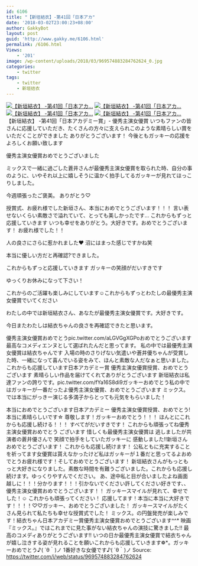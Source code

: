 ```yaml
---
id: 6106
title: "【新垣結衣】-第41回「日本アカ"
date: '2018-03-02T23:00:23+08:00'
author: GakkyBot
layout: post
guid: 'http://www.gakky.me/6106.html'
permalink: /6106.html
Views:
    - '201'
image: /wp-content/uploads/2018/03/969574883284762624_0.jpg
categories:
    - twitter
tags:
    - twitter
    - 新垣结衣
---
```


[![【新垣結衣】
-第41回「日本アカ...](http://www.yui-aragaki.org/wp-content/uploads/2018/03/969574883284762624_0.jpg)](http://www.yui-aragaki.org/wp-content/uploads/2018/03/969574883284762624_0.jpg)
[![【新垣結衣】
-第41回「日本アカ...](http://www.yui-aragaki.org/wp-content/uploads/2018/03/969574883284762624_1.jpg)](http://www.yui-aragaki.org/wp-content/uploads/2018/03/969574883284762624_1.jpg)
[![【新垣結衣】
-第41回「日本アカ...](http://www.yui-aragaki.org/wp-content/uploads/2018/03/969574883284762624_2.jpg)](http://www.yui-aragaki.org/wp-content/uploads/2018/03/969574883284762624_2.jpg)
[![【新垣結衣】
-第41回「日本アカ...](http://www.yui-aragaki.org/wp-content/uploads/2018/03/969574883284762624_3.jpg)](http://www.yui-aragaki.org/wp-content/uploads/2018/03/969574883284762624_3.jpg)
【新垣結衣】
-第41回「日本アカデミー賞」-
優秀主演女優賞
いつもファンの皆さんに応援していただき、たくさんの方々に支えられこのような素晴らしい賞をいただくことができました
ありがとうございます！
今後ともガッキーの応援をよろしくお願い致します

優秀主演女優賞おめでとうございました

ミックスで一緒に過ごした蒼井さんが最優秀主演女優賞を取られた時、自分の事のように、いやそれ以上に嬉しそうに温かく拍手してるガッキーが見れてほっこりしました。

今週頑張ったご褒美。
ありがとう♡

授賞式、お疲れ様でした新垣さん、本当におめでとうございます！！！
言い表せないくらい素敵さで溢れていて、とっても美しかったです…
これからもずっと応援していきます
いつも幸せをありがとう。大好きです。おめでとうございます！
お疲れ様でした！！

人の良さにさらに惹かれました❤︎
沼にはまった感じですかね笑

本当に優しい方だと再確認?できました。

これからもずっと応援していきます
ガッキーの笑顔がだいすきです

ゆっくりお休みになって下さい！

これからのご活躍も楽しみにしています☺︎これからもずっとわたしの最優秀主演女優賞でいてください

わたしの中では新垣結衣さん、あなたが最優秀主演女優賞です。大好きです。

今日またわたしは結衣ちゃんの良さを再確認できたと思います。

優秀主演女優賞おめでとうpic.twitter.com/aLGVGgXGPoおめでとうございます
最高なコメディエンヌとして選ばれたんだと思ってます。
私の中では最優秀主演女優賞は結衣ちゃんです
入場の時のさりげない気遣いや蒼井優ちゃんが受賞した時、一緒になって喜んでいる姿をみて、ほんと素敵な人だなぁと思いました。
これからも応援しています日本アカデミー賞 優秀主演女優賞授賞、おめでとうございます
素晴らしい作品を届けてくれてありがとうございます
新垣結衣は私達ファンの誇りです。pic.twitter.com/fYa16S8di9ガッキーおめでとう私の中ではガッキーが一番だったよ優秀主演女優賞、おめでとうございます
ミックス。では本当にがっきー演じる多満子からとっても元気をもらいました！

本当におめでとうございます日本アカデミー 優秀主演女優賞授賞、おめでとう!
本当に素晴らしいです☆ 尊敬します！ガッキーおめでとう！！！
ほんとにこれからも応援し続ける！！！
すべてがだいすきです！
これからも頑張ってね優秀主演女優賞おめでとう
ございます
惜しくも最優秀主演女優賞は
逃しましたが共演者の蒼井優さんで
笑顔で拍手をしていたガッキーに
感動しました!!新垣さんおめでとうございます！
これからも応援し続けます！
公私ともに充実することを祈ってます女優賞は貰えなかったけど私はガッキーが１番だと思ってるよおめでとうお疲れ様です！そしておめでとうございます！
新垣結衣さんがもっともっと大好きになりました。素敵な時間を有難うございました。これからも応援し続けます。ゆっくりやすんでください。
あ、途中私と目が合いましたよね画面越しに！！！分かります！！！引かないでください許してください好きです、、優秀主演女優賞おめでとうございます！！
ガッキースマイルが見れて、幸せでした！☺︎
これからも頑張ってください！
応援してます！本当に本当に大好きです！！！！♡♡ガッキー、おめでとうございました！
ガッキースマイルがたくさん見られて私たちも幸せな授賞式でした！
ミックス。の円盤発売が楽しみです！結衣ちゃん日本アカデミー賞優秀主演女優賞おめでとうございます^^\*
映画『ミックス。』ではこれまでに見た事がない結衣ちゃんの演技に驚きました!!
最高のコメディありがとうございます!!
いつの日か最優秀主演女優賞で結衣ちゃんが嬉し泣きする姿が見れることを願いこれからも応援していきます❁\*。ガッキーおめでとう♪( ´θ｀)ノ
1番好きな女優です♪( ´θ｀)ノ
Source: <https://twitter.com/i/web/status/969574883284762624>
